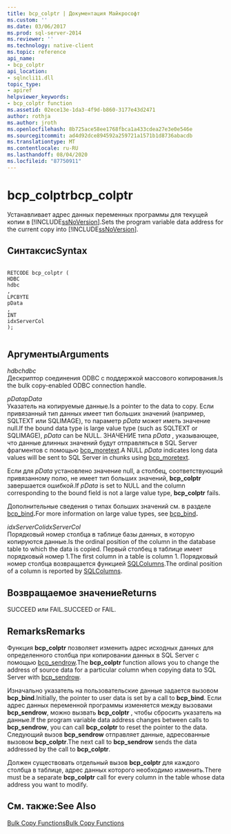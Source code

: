```yaml
---
title: bcp_colptr | Документация Майкрософт
ms.custom: ''
ms.date: 03/06/2017
ms.prod: sql-server-2014
ms.reviewer: ''
ms.technology: native-client
ms.topic: reference
api_name:
- bcp_colptr
api_location:
- sqlncli11.dll
topic_type:
- apiref
helpviewer_keywords:
- bcp_colptr function
ms.assetid: 02ece13e-1da3-4f9d-b860-3177e43d2471
author: rothja
ms.author: jroth
ms.openlocfilehash: 8b725ace58ee1768fbca1a433cdea27e3e0e546e
ms.sourcegitcommit: ad4d92dce894592a259721a1571b1d8736abacdb
ms.translationtype: MT
ms.contentlocale: ru-RU
ms.lasthandoff: 08/04/2020
ms.locfileid: "87750911"
---
```

# <a name="bcp_colptr"></a><span data-ttu-id="f1c28-102">bcp_colptr</span><span class="sxs-lookup"><span data-stu-id="f1c28-102">bcp_colptr</span></span>
  <span data-ttu-id="f1c28-103">Устанавливает адрес данных переменных программы для текущей копии в [!INCLUDE[ssNoVersion](../../includes/ssnoversion-md.md)].</span><span class="sxs-lookup"><span data-stu-id="f1c28-103">Sets the program variable data address for the current copy into [!INCLUDE[ssNoVersion](../../includes/ssnoversion-md.md)].</span></span>  
  
## <a name="syntax"></a><span data-ttu-id="f1c28-104">Синтаксис</span><span class="sxs-lookup"><span data-stu-id="f1c28-104">Syntax</span></span>  
  
```  
  
RETCODE bcp_colptr (  
HDBC   
hdbc  
,  
LPCBYTE   
pData  
,  
INT   
idxServerCol  
);  
  
```  
  
## <a name="arguments"></a><span data-ttu-id="f1c28-105">Аргументы</span><span class="sxs-lookup"><span data-stu-id="f1c28-105">Arguments</span></span>  
 <span data-ttu-id="f1c28-106">*hdbc*</span><span class="sxs-lookup"><span data-stu-id="f1c28-106">*hdbc*</span></span>  
 <span data-ttu-id="f1c28-107">Дескриптор соединения ODBC с поддержкой массового копирования.</span><span class="sxs-lookup"><span data-stu-id="f1c28-107">Is the bulk copy-enabled ODBC connection handle.</span></span>  
  
 <span data-ttu-id="f1c28-108">*pData*</span><span class="sxs-lookup"><span data-stu-id="f1c28-108">*pData*</span></span>  
 <span data-ttu-id="f1c28-109">Указатель на копируемые данные.</span><span class="sxs-lookup"><span data-stu-id="f1c28-109">Is a pointer to the data to copy.</span></span> <span data-ttu-id="f1c28-110">Если привязанный тип данных имеет тип больших значений (например, SQLTEXT или SQLIMAGE), то параметр *pData* может иметь значение null.</span><span class="sxs-lookup"><span data-stu-id="f1c28-110">If the bound data type is large value type (such as SQLTEXT or SQLIMAGE), *pData* can be NULL.</span></span> <span data-ttu-id="f1c28-111">ЗНАЧЕНИЕ типа *pData* , указывающее, что данные длинных значений будут отправляться в SQL Server фрагментов с помощью [bcp_moretext](bcp-moretext.md).</span><span class="sxs-lookup"><span data-stu-id="f1c28-111">A NULL *pData* indicates long data values will be sent to SQL Server in chunks using [bcp_moretext](bcp-moretext.md).</span></span>  
  
 <span data-ttu-id="f1c28-112">Если для *pData* установлено значение null, а столбец, соответствующий привязанному полю, не имеет тип больших значений, **bcp_colptr** завершается ошибкой.</span><span class="sxs-lookup"><span data-stu-id="f1c28-112">If *pData* is set to NULL and the column corresponding to the bound field is not a large value type, **bcp_colptr** fails.</span></span>  
  
 <span data-ttu-id="f1c28-113">Дополнительные сведения о типах больших значений см. в разделе [bcp_bind](bcp-bind.md)**.**</span><span class="sxs-lookup"><span data-stu-id="f1c28-113">For more information on large value types, see [bcp_bind](bcp-bind.md)**.**</span></span>  
  
 <span data-ttu-id="f1c28-114">*idxServerCol*</span><span class="sxs-lookup"><span data-stu-id="f1c28-114">*idxServerCol*</span></span>  
 <span data-ttu-id="f1c28-115">Порядковый номер столбца в таблице базы данных, в которую копируются данные.</span><span class="sxs-lookup"><span data-stu-id="f1c28-115">Is the ordinal position of the column in the database table to which the data is copied.</span></span> <span data-ttu-id="f1c28-116">Первый столбец в таблице имеет порядковый номер 1.</span><span class="sxs-lookup"><span data-stu-id="f1c28-116">The first column in a table is column 1.</span></span> <span data-ttu-id="f1c28-117">Порядковый номер столбца возвращается функцией [SQLColumns](../native-client-odbc-api/sqlcolumns.md).</span><span class="sxs-lookup"><span data-stu-id="f1c28-117">The ordinal position of a column is reported by [SQLColumns](../native-client-odbc-api/sqlcolumns.md).</span></span>  
  
## <a name="returns"></a><span data-ttu-id="f1c28-118">Возвращаемое значение</span><span class="sxs-lookup"><span data-stu-id="f1c28-118">Returns</span></span>  
 <span data-ttu-id="f1c28-119">SUCCEED или FAIL.</span><span class="sxs-lookup"><span data-stu-id="f1c28-119">SUCCEED or FAIL.</span></span>  
  
## <a name="remarks"></a><span data-ttu-id="f1c28-120">Remarks</span><span class="sxs-lookup"><span data-stu-id="f1c28-120">Remarks</span></span>  
 <span data-ttu-id="f1c28-121">Функция **bcp_colptr** позволяет изменить адрес исходных данных для определенного столбца при копировании данных в SQL Server с помощью [bcp_sendrow](bcp-sendrow.md).</span><span class="sxs-lookup"><span data-stu-id="f1c28-121">The **bcp_colptr** function allows you to change the address of source data for a particular column when copying data to SQL Server with [bcp_sendrow](bcp-sendrow.md).</span></span>  
  
 <span data-ttu-id="f1c28-122">Изначально указатель на пользовательские данные задается вызовом **bcp_bind**.</span><span class="sxs-lookup"><span data-stu-id="f1c28-122">Initially, the pointer to user data is set by a call to **bcp_bind**.</span></span> <span data-ttu-id="f1c28-123">Если адрес данных переменной программы изменяется между вызовами **bcp_sendrow**, можно вызвать **bcp_colptr** , чтобы сбросить указатель на данные.</span><span class="sxs-lookup"><span data-stu-id="f1c28-123">If the program variable data address changes between calls to **bcp_sendrow**, you can call **bcp_colptr** to reset the pointer to the data.</span></span> <span data-ttu-id="f1c28-124">Следующий вызов **bcp_sendrow** отправляет данные, адресованные вызовом **bcp_colptr**.</span><span class="sxs-lookup"><span data-stu-id="f1c28-124">The next call to **bcp_sendrow** sends the data addressed by the call to **bcp_colptr**.</span></span>  
  
 <span data-ttu-id="f1c28-125">Должен существовать отдельный вызов **bcp_colptr** для каждого столбца в таблице, адрес данных которого необходимо изменить.</span><span class="sxs-lookup"><span data-stu-id="f1c28-125">There must be a separate **bcp_colptr** call for every column in the table whose data address you want to modify.</span></span>  
  
## <a name="see-also"></a><span data-ttu-id="f1c28-126">См. также:</span><span class="sxs-lookup"><span data-stu-id="f1c28-126">See Also</span></span>  
 [<span data-ttu-id="f1c28-127">Bulk Copy Functions</span><span class="sxs-lookup"><span data-stu-id="f1c28-127">Bulk Copy Functions</span></span>](sql-server-driver-extensions-bulk-copy-functions.md)  
  
  
